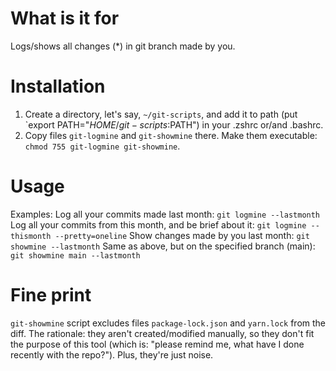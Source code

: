 # What is it for

Logs/shows all changes (*) in git branch made by you.

# Installation

1. Create a directory, let's say, `~/git-scripts`, and add it to path (put `export PATH="$HOME/git-scripts:$PATH") in
your .zshrc or/and .bashrc.
2. Copy files `git-logmine` and `git-showmine` there. Make them executable: `chmod 755 git-logmine git-showmine`.

# Usage

Examples:
Log all your commits made last month: `git logmine --lastmonth`
Log all your commits from this month, and be brief about it: `git logmine --thismonth --pretty=oneline`
Show changes made by you last month: `git showmine --lastmonth`
Same as above, but on the specified branch (main): `git showmine main --lastmonth`

# Fine print

`git-showmine` script excludes files `package-lock.json` and `yarn.lock` from the diff. The rationale: they aren't
created/modified manually, so they don't fit the purpose of this tool (which is: "please remind me, what have I done
recently with the repo?"). Plus, they're just noise.
